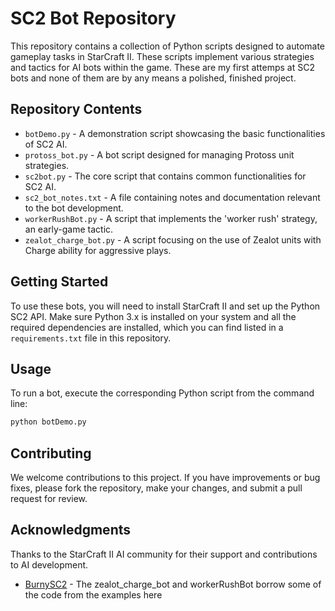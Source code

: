 # SC2 Bot Repository

This repository contains a collection of Python scripts designed to automate gameplay tasks in StarCraft II. These scripts implement various strategies and tactics for AI bots within the game. These are my first attemps at SC2 bots and none of them are by any means a polished, finished project.

## Repository Contents

- `botDemo.py` - A demonstration script showcasing the basic functionalities of SC2 AI.
- `protoss_bot.py` - A bot script designed for managing Protoss unit strategies.
- `sc2bot.py` - The core script that contains common functionalities for SC2 AI.
- `sc2_bot_notes.txt` - A file containing notes and documentation relevant to the bot development.
- `workerRushBot.py` - A script that implements the 'worker rush' strategy, an early-game tactic.
- `zealot_charge_bot.py` - A script focusing on the use of Zealot units with Charge ability for aggressive plays.

## Getting Started

To use these bots, you will need to install StarCraft II and set up the Python SC2 API. Make sure Python 3.x is installed on your system and all the required dependencies are installed, which you can find listed in a `requirements.txt` file in this repository.

## Usage

To run a bot, execute the corresponding Python script from the command line:

```bash
python botDemo.py
```

## Contributing
We welcome contributions to this project. If you have improvements or bug fixes, please fork the repository, make your changes, and submit a pull request for review.

## Acknowledgments
Thanks to the StarCraft II AI community for their support and contributions to AI development.
- [BurnySC2](https://github.com/BurnySc2) - The zealot_charge_bot and workerRushBot borrow some of the code from the examples here
